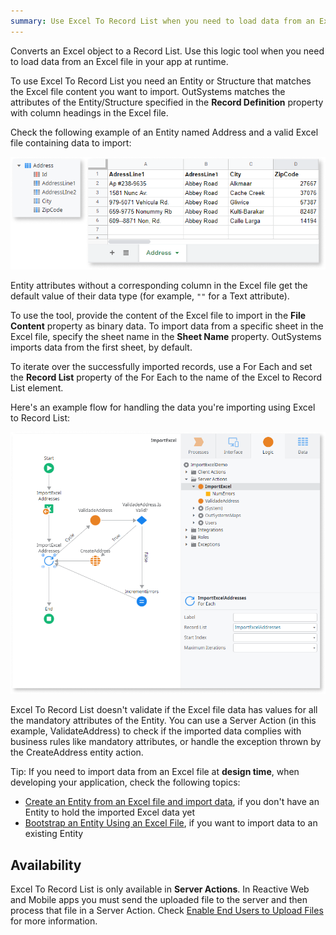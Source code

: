 ```yaml
---
summary: Use Excel To Record List when you need to load data from an Excel file in your app at runtime.
---
```


Converts an Excel object to a Record List. Use this logic tool when you need to load data from an Excel file in your app at runtime.


To use Excel To Record List you need an Entity or Structure that matches the Excel file content you want to import. OutSystems matches the attributes of the Entity/Structure specified in the **Record Definition** property with column headings in the Excel file.

Check the following example of an Entity named Address and a valid Excel file containing data to import:

![Entity attributes and Excel file with data to import](images/exceltorecordlist-entity-excel.png)

Entity attributes without a corresponding column in the Excel file get the default value of their data type (for example, `""` for a Text attribute).

To use the tool, provide the content of the Excel file to import in the **File Content** property as binary data. To import data from a specific sheet in the Excel file, specify the sheet name in the **Sheet Name** property. OutSystems imports data from the first sheet, by default.

To iterate over the successfully imported records, use a For Each and set the **Record List** property of the For Each to the name of the Excel to Record List element.

Here's an example flow for handling the data you're importing using Excel to Record List:

![Example flow for importing data from an Excel file](images/exceltorecordlist-example-flow-ss.png)

Excel To Record List doesn't validate if the Excel file data has values for all the mandatory attributes of the Entity. You can use a Server Action (in this example, ValidateAddress) to check if the imported data complies with business rules like mandatory attributes, or handle the exception thrown by the CreateAddress entity action.

<div class="info" markdown="1">

Tip: If you need to import data from an Excel file at **design time**, when developing your application, check the following topics:

* [Create an Entity from an Excel file and import data](../../../getting-started/create-reactive-web.md#create-entity-from-excel), if you don't have an Entity to hold the imported Excel data yet
* [Bootstrap an Entity Using an Excel File](../../../develop/data/excel-bootstrap.md), if you want to import data to an existing Entity

</div>

## Availability

Excel To Record List is only available in **Server Actions**. In Reactive Web and Mobile apps you must send the uploaded file to the server and then process that file in a Server Action. Check [Enable End Users to Upload Files](../../../develop/ui/inputs/upload.md) for more information.

